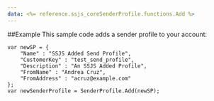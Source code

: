 ```yaml
---
data: <%= reference.ssjs_coreSenderProfile.functions.Add %>
---
```


##Example
This sample code adds a sender profile to your account:
```
var newSP = {
    "Name" : "SSJS Added Send Profile",
    "CustomerKey" : "test_send_profile",
    "Description" : "An SSJS Added Profile",
    "FromName" : "Andrea Cruz",
    "FromAddress" : "acruz@example.com"
};
var newSenderProfile = SenderProfile.Add(newSP);
```
